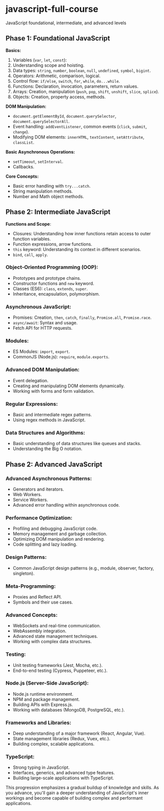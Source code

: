 # javascript-full-course
 JavaScript foundational, intermediate, and advanced levels


## Phase 1: Foundational JavaScript
            
**Basics:**

1.  Variables (`var`, `let`, `const`):
2.  Understanding scope and hoisting.
3.  Data types: `string`, `number`, `boolean`, `null`, `undefined`, `symbol`, `bigint`.
4.  Operators: Arithmetic, comparison, logical.
5.  Control flow: `if/else`, `switch`, `for`, `while`, `do...while`.
6.  Functions: Declaration, invocation, parameters, return values.
7.  Arrays: Creation, manipulation (`push`, `pop`, `shift`, `unshift`, `slice`, `splice`).
8.  Objects: Creation, property access, methods.

**DOM Manipulation:**

* `document.getElementById`, `document.querySelector`, `document.querySelectorAll`.
* Event handling: `addEventListener`, common events (`click`, `submit`, `change`).
* Modifying DOM elements: `innerHTML`, `textContent`, `setAttribute`, `classList`.

**Basic Asynchronous Operations:**

* `setTimeout`, `setInterval`.
* Callbacks.

**Core Concepts:**

* Basic error handling with `try...catch`.
* String manipulation methods.
* Number and Math object methods.



## Phase 2: Intermediate JavaScript

**Functions and Scope**:

* Closures: Understanding how inner functions retain access to outer function variables.
* Function expressions, arrow functions.
* `this` keyword: Understanding its context in different scenarios.
* `bind`, `call`, `apply`.

### Object-Oriented Programming (OOP):

* Prototypes and prototype chains.
* Constructor functions and `new` keyword.
* Classes (ES6): `class`, `extends`, `super`.
* Inheritance, encapsulation, polymorphism.

### Asynchronous JavaScript:

* Promises: Creation, `then`, `catch`, `finally`, `Promise.all`, `Promise.race`.
* `async/await`: Syntax and usage.
* Fetch API for HTTP requests.

### Modules:

* ES Modules: `import`, `export`.
* CommonJS (Node.js): `require`, `module.exports`.

### Advanced DOM Manipulation:

* Event delegation.
* Creating and manipulating DOM elements dynamically.
* Working with forms and form validation.

### Regular Expressions:

* Basic and intermediate regex patterns.
* Using regex methods in JavaScript.

### Data Structures and Algorithms:

* Basic understanding of data structures like queues and stacks.
* Understanding the Big O notation.



## Phase 2: Advanced JavaScript

### Advanced Asynchronous Patterns:
- Generators and iterators.
- Web Workers.
- Service Workers.
- Advanced error handling within asynchronous code.

### Performance Optimization:
- Profiling and debugging JavaScript code.
- Memory management and garbage collection.
- Optimizing DOM manipulation and rendering.
- Code splitting and lazy loading.

### Design Patterns:
- Common JavaScript design patterns (e.g., module, observer, factory, singleton).

### Meta-Programming:
- Proxies and Reflect API.
- Symbols and their use cases.

### Advanced Concepts:
- WebSockets and real-time communication.
- WebAssembly integration.
- Advanced state management techniques.
- Working with complex data structures.

### Testing:
- Unit testing frameworks (Jest, Mocha, etc.).
- End-to-end testing (Cypress, Puppeteer, etc.).

### Node.js (Server-Side JavaScript):
- Node.js runtime environment.
- NPM and package management.
- Building APIs with Express.js.
- Working with databases (MongoDB, PostgreSQL, etc.).

### Frameworks and Libraries:
- Deep understanding of a major framework (React, Angular, Vue).
- State management libraries (Redux, Vuex, etc.).
- Building complex, scalable applications.

### TypeScript:
- Strong typing in JavaScript.
- Interfaces, generics, and advanced type features.
- Building large-scale applications with TypeScript.

This progression emphasizes a gradual buildup of knowledge and skills. As you advance, you'll gain a deeper understanding of JavaScript's inner workings and become capable of building complex and performant applications.
